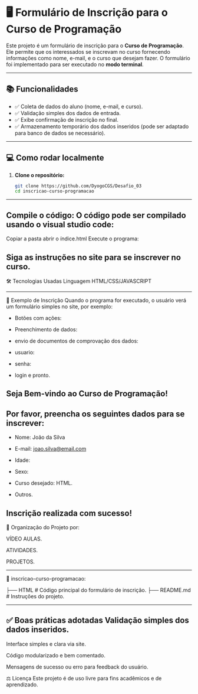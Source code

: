 # 🖥️ Formulário de Inscrição para o Curso de Programação

Este projeto é um formulário de inscrição para o **Curso de Programação**. Ele permite que os interessados se inscrevam no curso fornecendo informações como nome, e-mail, e o curso que desejam fazer. O formulário foi implementado para ser executado no **modo terminal**.

---

## 📚 Funcionalidades

- ✅ Coleta de dados do aluno (nome, e-mail, e curso).
- ✅ Validação simples dos dados de entrada.
- ✅ Exibe confirmação de inscrição no final.
- ✅ Armazenamento temporário dos dados inseridos (pode ser adaptado para banco de dados se necessário).

---

## 💻 Como rodar localmente

1. **Clone o repositório:**
   ```bash
   git clone https://github.com/DyogoCGS/Desafio_03
   cd inscricao-curso-programacao
---
## Compile o código: O código pode ser compilado usando o visual studio code:

Copiar a pasta
abrir o índice.html
Execute o programa:

Siga as instruções no site para se inscrever no curso.
---
🛠️ Tecnologias Usadas
Linguagem HTML/CSS/JAVASCRIPT

---
🎯 Exemplo de Inscrição
Quando o programa for executado, o usuário verá um formulário simples no site, por exemplo:

- Botões com ações:

- Preenchimento de dados:

- envio de documentos de comprovação dos dados:
  
- usuario:

- senha:

- login e pronto.

Seja Bem-vindo ao Curso de Programação!
---

## Por favor, preencha os seguintes dados para se inscrever:

- Nome: João da Silva

- E-mail: joao.silva@email.com

- Idade:

- Sexo:

- Curso desejado: HTML.

- Outros.

Inscrição realizada com sucesso!
---

📂 Organização do Projeto por:

VÍDEO AULAS.

ATIVIDADES.

PROJETOS.

---

📁 inscricao-curso-programacao:

├── HTML             # Código principal do formulário de inscrição.
├── README.md        # Instruções do projeto.

---

✅ Boas práticas adotadas
Validação simples dos dados inseridos.
---
Interface simples e clara via site.

Código modularizado e bem comentado.

Mensagens de sucesso ou erro para feedback do usuário.

⚖️ Licença
Este projeto é de uso livre para fins acadêmicos e de aprendizado.

